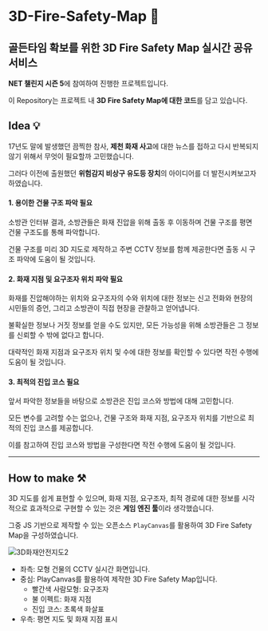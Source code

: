 # 3D-Fire-Safety-Map 👷

## 골든타임 확보를 위한 3D Fire Safety Map 실시간 공유 서비스

**NET 챌린지 시즌 5**에 참여하여 진행한 프로젝트입니다.

이 Repository는 프로젝트 내 **3D Fire Safety Map에 대한 코드**를 담고 있습니다.

## Idea 💡

17년도 말에 발생했던 끔찍한 참사, **제천 화재 사고**에 대한 뉴스를 접하고 다시 반복되지 않기 위해서 무엇이 필요할까 고민했습니다.

그러다 이전에 출원했던 **위험감지 비상구 유도등 장치**의 아이디어를 더 발전시켜보고자 하였습니다.


#### 1. 용이한 건물 구조 파악 필요

소방관 인터뷰 결과, 소방관들은 화재 진압을 위해 출동 후 이동하며 건물 구조를 평면 건물 구조도를 통해 파악합니다.

건물 구조를 미리 3D 지도로 제작하고 주변 CCTV 정보를 함께 제공한다면 출동 시 구조 파악에 도움이 될 것입니다.



#### 2. 화재 지점 및 요구조자 위치 파악 필요

화재를 진압해야하는 위치와 요구조자의 수와 위치에 대한 정보는 신고 전화와 현장의 시민들의 증언, 그리고 소방관이 직접 현장을 관찰하고 얻어냅니다.

불확실한 정보나 거짓 정보를 얻을 수도 있지만, 모든 가능성을 위해 소방관들은 그 정보를 신뢰할 수 밖에 없다고 합니다.

대략적인 화재 지점과 요구조자 위치 및 수에 대한 정보를 확인할 수 있다면 작전 수행에 도움이 될 것입니다.



#### 3. 최적의 진입 코스 필요

앞서 파악한 정보들을 바탕으로 소방관은 진입 코스와 방법에 대해 고민합니다.

모든 변수를 고려할 수는 없으나, 건물 구조와 화재 지점, 요구조자 위치를 기반으로 최적의 진입 코스를 제공합니다.

이를 참고하여 진입 코스와 방법을 구성한다면 작전 수행에 도움이 될 것입니다.



----

## How to make ⚒

3D 지도를 쉽게 표현할 수 있으며, 화재 지점, 요구조자, 최적 경로에 대한 정보를 시각적으로 효과적으로 구현할 수 있는 것은 **게임 엔진 툴**이라 생각했습니다.

그중 JS 기반으로 제작할 수 있는 오픈소스 `PlayCanvas`를 활용하여 3D Fire Safety Map을 구성하였습니다.

![3D화재안전지도2](https://user-images.githubusercontent.com/77374551/139876955-136d842c-c7cd-409d-8169-98d7a7120bd0.PNG)

- 좌측: 모형 건물의 CCTV 실시간 화면입니다.
- 중심: PlayCanvas를 활용하여 제작한 3D Fire Safety Map입니다.
  - 빨간색 사람모형: 요구조자
  - 불 이펙트: 화재 지점
  - 진입 코스: 초록색 화살표
- 우측: 평면 지도 및 화재 지점 표시
